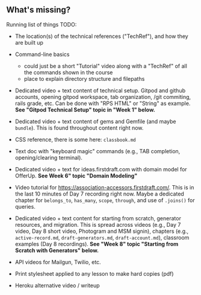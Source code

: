 ## What's missing?

Running list of things TODO:

  - The location(s) of the technical references ("TechRef"), and how they are built up

  - Command-line basics
    - could just be a short "Tutorial" video along with a "TechRef" of all the commands shown in the course
    - place to explain directory structure and filepaths

  - Dedicated video + text content of technical setup. Gitpod and github accounts, opening gitpod workspace, tab organization, /git commiting, rails grade, etc. Can be done with "RPS HTML" or "String" as example. **See "Gitpod Technical Setup" topic in "Week 1" below.**

  - Dedicated video + text content of gems and Gemfile (and maybe `bundle`). This is found throughout content right now.

  - CSS reference, there is some here: `classbook.md`

  - Text doc with "keyboard magic" commands (e.g., TAB completion, opening/clearing terminal). 

  - Dedicated video + text for ideas.firstdraft.com with domain model for OfferUp. **See Week 6" topic "Domain Modeling"**

  - Video tutorial for https://association-accessors.firstdraft.com/. This is in the last 10 minutes of Day 7 recording right now. Maybe a dedicated chapter for `belongs_to`, `has_many`, `scope`, `through`, and use of `.joins()` for queries.

  - Dedicated video + text content for starting from scratch, generator resources, and migration. This is spread across videos (e.g., Day 7 video, Day 8 short video, Photogram and MSM signin), chapters (e.g., `active-record.md`, `draft-generators.md`, `draft-account.md`), classroom examples (Day 8 recordings). **See "Week 8" topic "Starting from Scratch with Generators" below.**

  - API videos for Mailgun, Twilio, etc. 

  - Print stylesheet applied to any lesson to make hard copies (pdf)

  - Heroku alternative video / writeup
